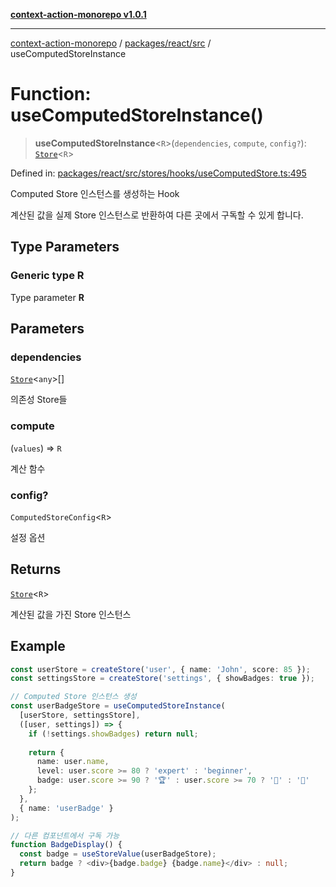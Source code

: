 [**context-action-monorepo v1.0.1**](../../../../README.md)

***

[context-action-monorepo](../../../../README.md) / [packages/react/src](../README.md) / useComputedStoreInstance

# Function: useComputedStoreInstance()

> **useComputedStoreInstance**&lt;`R`&gt;(`dependencies`, `compute`, `config?`): [`Store`](../classes/Store.md)&lt;`R`&gt;

Defined in: [packages/react/src/stores/hooks/useComputedStore.ts:495](https://github.com/mineclover/context-action/blob/08bf17d6ec1c09cfe0ffb9710189395df90c9772/packages/react/src/stores/hooks/useComputedStore.ts#L495)

Computed Store 인스턴스를 생성하는 Hook

계산된 값을 실제 Store 인스턴스로 반환하여 다른 곳에서 구독할 수 있게 합니다.

## Type Parameters

### Generic type R

Type parameter **R**

## Parameters

### dependencies

[`Store`](../classes/Store.md)&lt;`any`&gt;[]

의존성 Store들

### compute

(`values`) => `R`

계산 함수

### config?

`ComputedStoreConfig`&lt;`R`&gt;

설정 옵션

## Returns

[`Store`](../classes/Store.md)&lt;`R`&gt;

계산된 값을 가진 Store 인스턴스

## Example

```typescript
const userStore = createStore('user', { name: 'John', score: 85 });
const settingsStore = createStore('settings', { showBadges: true });

// Computed Store 인스턴스 생성
const userBadgeStore = useComputedStoreInstance(
  [userStore, settingsStore],
  ([user, settings]) => {
    if (!settings.showBadges) return null;
    
    return {
      name: user.name,
      level: user.score >= 80 ? 'expert' : 'beginner',
      badge: user.score >= 90 ? '🏆' : user.score >= 70 ? '🥉' : '📖'
    };
  },
  { name: 'userBadge' }
);

// 다른 컴포넌트에서 구독 가능
function BadgeDisplay() {
  const badge = useStoreValue(userBadgeStore);
  return badge ? <div>{badge.badge} {badge.name}</div> : null;
}
```
